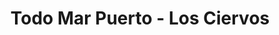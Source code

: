 ---
title: "Todo Mar Puerto - Los Ciervos"
url: /providencia/todo-mar-puerto-los-ciervos/
shop: charcutería
---